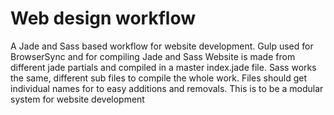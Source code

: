 # Web design workflow

A Jade and Sass based workflow for website development. Gulp used for BrowserSync and for compiling Jade and Sass
Website is made from different jade partials and compiled in a master index.jade file.
Sass works the same, different sub files to compile the whole work.
Files should get individual names for to easy additions and removals.
This is to be a modular system for website development